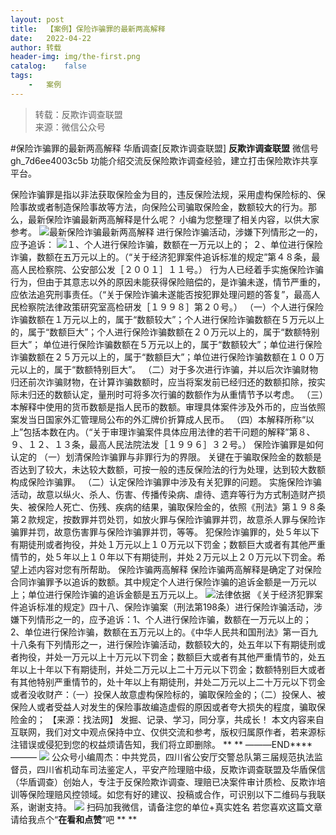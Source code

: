 ```yaml
---
layout:	post
title:	【案例】保险诈骗罪的最新两高解释
date:	2022-04-22
author:	转载
header-img:	img/the-first.png
catalog:	false
tags:
	-	案例
---
```


<blockquote><p>转载：反欺诈调查联盟<br>
来源：微信公众号</p></blockquote>

#保险诈骗罪的最新两高解释
华盾调查[反欺诈调查联盟]
**反欺诈调查联盟**
微信号gh_7d6ee4003c5b
功能介绍交流反保险欺诈调查经验，建立打击保险欺诈共享平台。

保险诈骗罪是指以非法获取保险金为目的，违反保险法规，采用虚构保险标的、保险事故或者制造保险事故等方法，向保险公司骗取保险金，数额较大的行为。那么，最新保险诈骗最新两高解释是什么呢？
小编为您整理了相关内容，以供大家参考。
![]({{site.baseurl}}/postimg/L6usUGPiatBS6XxhOzRYcvdACdicOns0ep2zqSgrMvRFXBdWBy98E0LK5q0Ra1Jj3v02RDgrArH0SHIia9ia2SiciaTQ.jpeg)​
最新保险诈骗最新两高解释
进行保险诈骗活动，涉嫌下列情形之一的，应予追诉：
![]({{site.baseurl}}/postimg/L6usUGPiatBS6XxhOzRYcvdACdicOns0eptibRPrx1g9rr0OYoK1Xn6ROYvoo1iaQgV5o3gNAJHtkial5ZibiarSzP7AA.jpeg)​
１、个人进行保险诈骗，数额在一万元以上的；
２、单位进行保险诈骗，数额在五万元以上的。（“关于经济犯罪案件追诉标准的规定”第４８条，最高人民检察院、公安部公发［２００１］１１号。）
行为人已经着手实施保险诈骗行为，但由于其意志以外的原因未能获得保险赔偿的，是诈骗未遂，情节严重的，应依法追究刑事责任。（“关于保险诈骗未遂能否按犯罪处理问题的答复”，最高人民检察院法律政策研究室高检研发［１９９８］第２０号。）
（一）个人进行保险诈骗数额在１万元以上的，属于“数额较大”；个人进行保险诈骗数额在５万元以上的，属于“数额巨大”；个人进行保险诈骗数额在２０万元以上的，属于“数额特别巨大”；
单位进行保险诈骗数额在５万元以上的，属于“数额较大”；单位进行保险诈骗数额在２５万元以上的，属于“数额巨大”；单位进行保险诈骗数额在１００万元以上的，属于“数额特别巨大”。
（二）对于多次进行诈骗，并以后次诈骗财物归还前次诈骗财物，在计算诈骗数额时，应当将案发前已经归还的数额扣除，按实际未归还的数额认定，量刑时可将多次行骗的数额作为从重情节予以考虑。
（三）本解释中使用的货币数额是指人民币的数额。审理具体案件涉及外币的，应当依照案发当日国家外汇管理局公布的外汇牌价折算成人民币。
（四）本解释所称“以上”包括本数在内。（“关于审理诈骗案件具体应用法律的若干问题的解释”第８、９、１２、１３条，最高人民法院法发［１９９６］３２号。）
保险诈骗罪是如何认定的
（一）划清保险诈骗罪与非罪行为的界限。
关键在于骗取保险金的数额是否达到了较大，未达较大数额，可按一般的违反保险法的行为处理，达到较大数额构成保险诈骗罪。
（二）认定保险诈骗罪中涉及有关犯罪的问题。
实施保险诈骗活动，故意以纵火、杀人、伤害、传播传染病、虐待、遗弃等行为方式制造财产损失、被保险人死亡、伤残、疾病的结果，骗取保险金的，依照《刑法》第１９８条第２款规定，按数罪并罚处罚，如放火罪与保险诈骗罪并罚，故意杀人罪与保险诈骗罪并罚，故意伤害罪与保险诈骗罪并罚，等等。
犯保险诈骗罪的，处５年以下有期徒刑或者拘役，并处１万元以上１０万元以下罚金；数额巨大或者有其他严重情节的，处５年以上１０年以下有期徒刑，并处２万元以上２０万元以下罚金。希望上述内容对您有所帮助。
保险诈骗两高解释
保险诈骗两高解释是确定了对保险合同诈骗罪予以追诉的数额。其中规定个人进行保险诈骗的追诉金额是一万元以上；单位进行保险诈骗的追诉金额是五万元以上。
![]({{site.baseurl}}/postimg/L6usUGPiatBS6XxhOzRYcvdACdicOns0eppwQKoBiaZibibcYib8IPwiaT9wav7vghB1sia3Y0D89ydmdrRu2XFT1gPdOg.jpeg)​
法律依据
《关于经济犯罪案件追诉标准的规定》四十八、保险诈骗案（刑法第198条）进行保险诈骗活动，涉嫌下列情形之一的，应予追诉：1、个人进行保险诈骗，数额在一万元以上的；2、单位进行保险诈骗，数额在五万元以上的。《中华人民共和国刑法》第一百九十八条有下列情形之一，进行保险诈骗活动，数额较大的，处五年以下有期徒刑或者拘役，并处一万元以上十万元以下罚金；数额巨大或者有其他严重情节的，处五年以上十年以下有期徒刑，并处二万元以上二十万元以下罚金；数额特别巨大或者有其他特别严重情节的，处十年以上有期徒刑，并处二万元以上二十万元以下罚金或者没收财产：（一）投保人故意虚构保险标的，骗取保险金的；（二）投保人、被保险人或者受益人对发生的保险事故编造虚假的原因或者夸大损失的程度，骗取保险金的；
【来源：找法网】
发掘、记录、学习，同分享，共成长！
本文内容来自互联网，我们对文中观点保持中立、仅供交流和参考，版权归属原作者，若来源标注错误或侵犯到您的权益烦请告知，我们将立即删除。
**
**
———END****———
![]({{site.baseurl}}/postimg/L6usUGPiatBSs5Yxdp5NU9dpdqWanE7Mq7XpTo0mwlia1gia9NNFGTRYKdpVvrK2KgpAPictg52F8U9sicXI1jQ1dzA.jpeg)
公众号小编周杰：中共党员，四川省公安厅交警总队第三届规范执法监督员，四川省机动车司法鉴定人，平安产险理赔中级，反欺诈调查联盟及华盾保信（华盾调查）创始人，专注于反保险欺诈调查、理赔已决案件审计质检、反欺诈培训等保险理赔风控领域。如您有好的建议、投稿或合作，可识别以下二维码与我联系，谢谢支持。
![]({{site.baseurl}}/postimg/L6usUGPiatBS3wrVRuWQYeic3juNbQs2kiaCeq6U3Y7sobzUaIjwichkaPNyMQzDdM5fXhxqgA74BJYGaLDib5TIqKA.jpeg)
扫码加我微信，请备注您的单位+真实姓名
若您喜欢这篇文章
请给我点个“**在看和点赞**”吧
**
**
